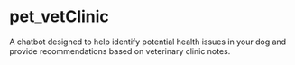# pet_vetClinic
A chatbot designed to help identify potential health issues in your dog and provide recommendations based on veterinary clinic notes.
